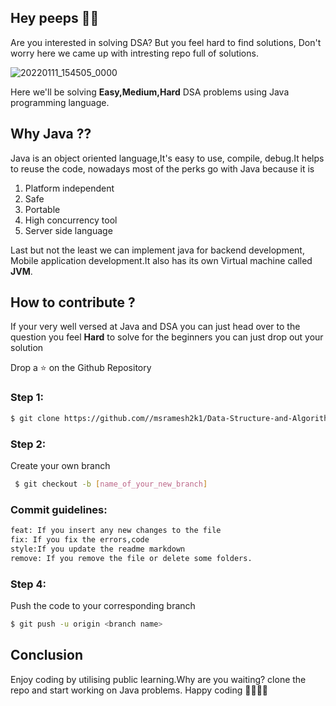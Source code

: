 ## Hey peeps 🧑‍💻

Are you interested in solving DSA? But you feel hard 
to find solutions, Don't worry here we came up with intresting
repo full of solutions.

![20220111_154505_0000](https://user-images.githubusercontent.com/54928117/148924219-2480793e-83d1-4760-ac93-f0bbb9648fbd.jpg)

Here we'll be solving **Easy,Medium,Hard** DSA problems
using Java programming language.

## Why Java ??
Java is an object oriented language,It's easy to use, compile,
debug.It helps to reuse the code, nowadays most of the 
perks go with Java because it is 
1. Platform independent
2. Safe
3. Portable
4. High concurrency tool
5. Server side language

Last but not the least we can implement java for backend
development, Mobile application development.It also has its
own Virtual machine called **JVM**.

## How to contribute ?
If your very well versed at Java and DSA you can just head
over to the question you feel **Hard** to solve for the beginners
you can just drop out your solution

Drop a ⭐ on the Github Repository

### Step 1: 

```sh
$ git clone https://github.com//msramesh2k1/Data-Structure-and-Algorithms
```


### Step 2:

Create your own branch 

```sh
 $ git checkout -b [name_of_your_new_branch]
```
### Commit guidelines: 
```sh
feat: If you insert any new changes to the file
fix: If you fix the errors,code
style:If you update the readme markdown
remove: If you remove the file or delete some folders.
```

### Step 4: 

Push the code to your corresponding branch

```sh
$ git push -u origin <branch name>
```
## Conclusion
Enjoy coding by utilising public learning.Why are you waiting?
clone the repo and start working on Java problems.
Happy coding 🧑‍💻🧑‍💻
